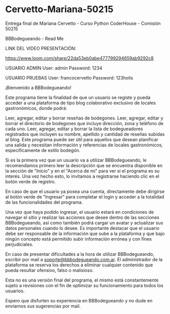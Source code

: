 # Cervetto-Mariana-50215
Entrega final de Mariana Cervetto - Curso Python CoderHouse - Comisión 50215


BBBodegueando - Read Me

LINK DEL VIDEO PRESENTACIÓN:

https://www.loom.com/share/22da53eb0abe477799294659ab9292c8

USUARIO ADMIN User: admin Password: 1234

USUARIO PRUEBAS User: francocervetto Password: 123holis

¡Bienvenido a BBBodegueando!

Este programa tiene la finalidad de que un usuario se registe y pueda acceder a una plataforma de tipo blog colaborativo exclusivo de locales gastronómicos, donde podrá:

Leer, agregar, editar y borrar reseñas de bodegones.
Leer, agregar, editar y borrar el directorio de bodegones que incluye dirección, zona y teléfono de cada uno.
Leer, agregar, editar y borrar la lista de bodegueadores registrados que incluyen su nombre, apellido y cantidad de reseñas subidas al blog.
Este programa puede ser útil para aquellos que desean planificar una salida y necesitan información y referencias de locales gastronómicos, específicamente de estilo bodegón.

Si es la primera vez que un usuario va a utilizar BBBodegueando, le recomendamos primero leer la descripción que se encuentra disponible en la sección de "Inicio" y en el "Acerca de mi" para ver si el programa es su interés. Una vez hecho esto, lo invitamos a registrarse haciendo clic en el botón verde de registro.

En caso de que el usuario ya posea una cuenta, directamente debe dirigirse al botón verde de "Ingresar" para completar el login y acceder a la totalidad de las funcionalidades del programa.

Una vez que haya podido ingresar, el usuario estará en condiciones de navegar el sitio y realizar las acciones que desee dentro de las secciones BBBodegueando, así como también podrá cargar un avatar y actualizar sus datos personales cuando lo desee. Es importante destacar que el usuario debe ser responsable de la información que sube a la plataforma y que bajo ningún concepto está permitido subir información errónea y con fines perjudiciales.

En caso de presentar dificultades a la hora de utilizar BBBodegueando, escribir por mail a soporte@bbbodegueando.com.ar. El administrador de la plataforma se reserva los derechos a eliminar cualquier contenido que pueda resultar ofensivo, falso o malisioso.

Esta no es una versión final del programa, el mismo está constantemente sujeto a revisiones con el fin de optimizar su funcionamiento para todos los usuarios.

Espero que disfurten su experiencia en BBBodegueando y no dude en enviarnos sus sugerencias por mail.
